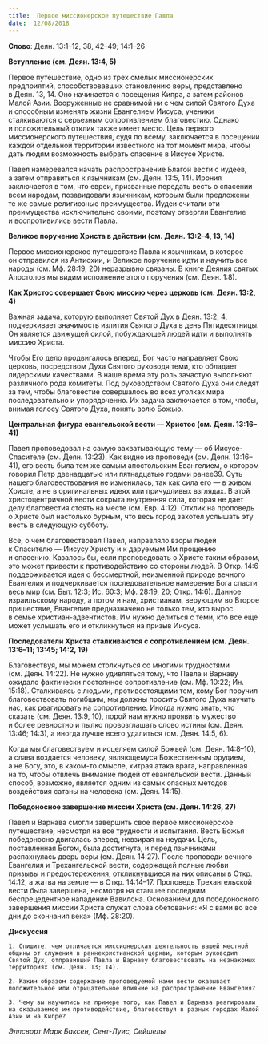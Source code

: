 ```yaml
---
title:  Первое миссионерское путешествие Павла
date:  12/08/2018
---
```


**Слово**: Деян. 13:1–12, 38, 42–49; 14:1–26

**Вступление (см. Деян. 13:4, 5)**

Первое путешествие, одно из трех смелых миссионерских предприятий, способствовавших становлению веры, представлено в Деян. 13, 14. Оно начинается с посещения Кипра, а затем районов Малой Азии. Вооруженные не сравнимой ни с чем силой Святого Духа и способным изменять жизни Евангелием Иисуса, ученики сталкиваются с серьезным сопротивлением благовестию. Однако и положительный отклик также имеет место. Цель первого миссионерского путешествия, судя по всему, заключается в посещении каждой отдельной территории известного на тот момент мира, чтобы дать людям возможность выбрать спасение в Иисусе Христе.

Павел намеревался начать распространение Благой вести с иудеев, а затем отправиться к язычникам (см. Деян. 13:5, 14). Ирония заключается в том, что евреи, призванные передать весть о спасении всем народам, позавидовали язычникам, которым были предложены те же самые религиозные преимущества. Иудеи считали эти преимущества исключительно своими, поэтому отвергли Евангелие и воспротивились вести Павла.

**Великое поручение Христа в действии (см. Деян. 13:2–4, 13, 14)**

Первое миссионерское путешествие Павла к язычникам, в которое он отправился из Антиохии, и Великое поручение идти и научить все народы (см. Мф. 28:19, 20) неразрывно связаны. В книге Деяния святых Апостолов мы видим исполнение этого поручения (см. Деян. 1:8).

**Как Христос совершает Свою миссию через церковь (см. Деян. 13:2, 4)**

Важная задача, которую выполняет Святой Дух в Деян. 13:2, 4, подчеркивает значимость излития Святого Духа в день Пятидесятницы. Он является движущей силой, побуждающей людей идти и выполнять миссию Христа.

Чтобы Его дело продвигалось вперед, Бог часто направляет Свою церковь, посредством Духа Святого руководя теми, кто обладает лидерскими качествами. В наше время эту роль зачастую выполняют различного рода комитеты. Под руководством Святого Духа они следят за тем, чтобы благовестие совершалось во всех уголках мира последовательно и упорядоченно. Их задача заключается в том, чтобы, внимая голосу Святого Духа, понять волю Божью.

**Центральная фигура евангельской вести — Христос (см. Деян. 13:16–41)**

Павел проповедовал на самую захватывающую тему — об Иисусе-Спасителе (см. Деян. 13:23). Как видно из проповеди (см. Деян. 13:16–41), его весть была тем же самым апостольским Евангелием, о котором говорил Петр двенадцатью или пятнадцатью годами ранее39. Суть нашего благовествования не изменилась, так как сила его — в живом Христе, а не в оригинальных идеях или причудливых взглядах. В этой христоцентричной вести сокрыта внутренняя сила, которая не дает делу благовестия стоять на месте (см. Евр. 4:12). Отклик на проповедь о Христе был настолько бурным, что весь город захотел услышать эту весть в следующую субботу.

Все, о чем благовествовал Павел, направляло взоры людей к Спасителю — Иисусу Христу и к даруемым Им прощению и спасению. Казалось бы, если проповедовать о Христе таким образом, это может привести к противодействию со стороны людей. В Откр. 14:6 поддерживается идея о бессмертной, неизменной природе вечного Евангелия и подчеркивается последовательное намерение Бога спасти весь мир (см. Быт. 12:3; Ис. 60:3; Мф. 28:19, 20; Откр. 14:6). Данное израильскому народу, а потом и нам, христианам, верующим во Второе пришествие, Евангелие предназначено не только тем, кто вырос в семье христиан-адвентистов. Им нужно делиться с теми, кто все еще может услышать его и откликнуться на призыв Иисуса.

**Последователи Христа сталкиваются с сопротивлением (см. Деян. 13:6–11; 13:45; 14:2, 19)**

Благовествуя, мы можем столкнуться со многими трудностями (см. Деян. 14:22). Не нужно удивляться тому, что Павла и Варнаву ожидало фактически постоянное сопротивление (см. Мф. 10:22; Ин. 15:18). Сталкиваясь с людьми, противостоящими тем, кому Бог поручил благовествовать погибшим, мы должны просить Святого Духа научить нас, как реагировать на сопротивление. Иногда нужно знать, что сказать (см. Деян. 13:9, 10), порой нам нужно проявить мужество и более ревностно и пылко провозглашать слово истины (см. Деян. 13:46; 14:3), а иногда лучше всего удалиться (см. Деян. 14:5, 6).

Когда мы благовествуем и исцеляем силой Божьей (см. Деян. 14:8–10), а слава воздается человеку, являющемуся Божественным орудием, а не Богу, это, в каком-то смысле, хитрая атака врага, направленная на то, чтобы отвлечь внимание людей от евангельской вести. Данный способ, возможно, является одним из самых опасных методов воздействия сатаны на человека (см. Деян. 14:15).

**Победоносное завершение миссии Христа (см. Деян. 14:26, 27)**

Павел и Варнава смогли завершить свое первое миссионерское путешествие, несмотря на все трудности и испытания. Весть Божья победоносно двигалась вперед, невзирая на неудачи. Цель, поставленная Богом, была достигнута, и перед язычниками распахнулась дверь веры (см. Деян. 14:27). После проповеди вечного Евангелия и Трехангельской вести, содержащей полные любви призывы и предостережения, откликнувшиеся на них описаны в Откр. 14:12, а жатва на земле — в Откр. 14:14–17. Проповедь Трехангельской вести была завершена, несмотря на ставшее последним беспрецедентное нападение Вавилона. Основанием для победоносного завершения миссии Христа служат слова обетования: «Я с вами во все дни до скончания века» (Мф. 28:20).

**Дискуссия**

`1.	Опишите, чем отличается миссионерская деятельность вашей местной общины от служения в раннехристианской церкви, которым руководил Святой Дух, отправивший Павла и Варнаву благовествовать на незнакомых территориях (см. Деян. 13; 14).`

`2.	Каким образом содержание проповедуемой нами вести оказывает положительное или отрицательное влияние на распространение Евангелия?`

`3.	Чему вы научились на примере того, как Павел и Варнава реагировали на оказываемое им противодействие, благовествуя в разных городах Малой Азии и на Кипре?`

_Эллсворт Марк Баксен, Сент-Луис, Сейшелы_